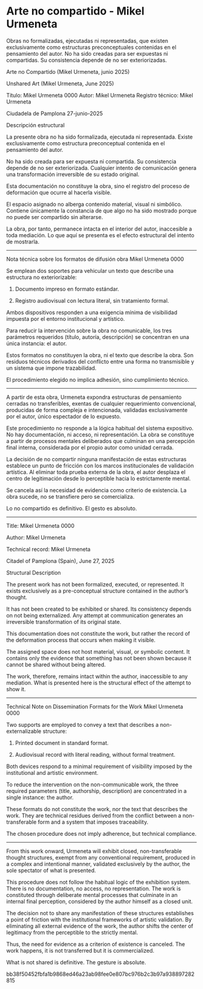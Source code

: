 # Arte no compartido - Mikel Urmeneta
Obras no formalizadas, ejecutadas ni representadas, que existen exclusivamente como estructuras preconceptuales contenidas en el pensamiento del autor. No ha sido creadas para ser expuestas ni compartidas. Su consistencia depende de no ser exteriorizadas.

Arte no Compartido (Mikel Urmeneta, junio 2025)

Unshared Art (Mikel Urmeneta, June 2025)

Título:
Mikel Urmeneta 0000
Autor:
Mikel Urmeneta
Registro técnico:
Mikel Urmeneta

Ciudadela de Pamplona 27-junio-2025

Descripción estructural

La presente obra no ha sido formalizada, ejecutada ni representada.
Existe exclusivamente como estructura preconceptual contenida en el pensamiento del autor.

No ha sido creada para ser expuesta ni compartida.
Su consistencia depende de no ser exteriorizada.
Cualquier intento de comunicación genera una transformación irreversible de su estado original.

Esta documentación no constituye la obra, sino el registro del proceso de deformación que ocurre al hacerla visible.

El espacio asignado no alberga contenido material, visual ni simbólico.
Contiene únicamente la constancia de que algo no ha sido mostrado porque no puede ser compartido sin alterarse.

La obra, por tanto, permanece intacta en el interior del autor, inaccesible a toda mediación.
Lo que aquí se presenta es el efecto estructural del intento de mostrarla.

----

Nota técnica sobre los formatos de difusión obra Mikel Urmeneta 0000

Se emplean dos soportes para vehicular un texto que describe una estructura no exteriorizable:

1. Documento impreso en formato estándar.

2. Registro audiovisual con lectura literal, sin tratamiento formal.

Ambos dispositivos responden a una exigencia mínima de visibilidad impuesta por el entorno institucional y artístico.

Para reducir la intervención sobre la obra no comunicable, los tres parámetros requeridos (título, autoría, descripción) se concentran en una única instancia: el autor.

Estos formatos no constituyen la obra, ni el texto que describe la obra. Son residuos técnicos derivados del conflicto entre una forma no transmisible y un sistema que impone trazabilidad.

El procedimiento elegido no implica adhesión, sino cumplimiento técnico.

----

A partir de esta obra, Urmeneta expondra estructuras de pensamiento cerradas no transferibles, exentas de cualquier requerimiento convencional, producidas de forma compleja e intencionada, validadas exclusivamente por el autor, único espectador de lo expuesto.

Este procedimiento no responde a la lógica habitual del sistema expositivo. No hay documentación, ni acceso, ni representación. La obra se constituye a partir de procesos mentales deliberados que culminan en una percepción final interna, considerada por el propio autor como unidad cerrada.

La decisión de no compartir ninguna manifestación de estas estructuras establece un punto de fricción con los marcos institucionales de validación artística. Al eliminar toda prueba externa de la obra, el autor desplaza el centro de legitimación desde lo perceptible hacia lo estrictamente mental.

Se cancela así la necesidad de evidencia como criterio de existencia. La obra sucede, no se transfiere pero se comercializa. 

Lo no compartido es definitivo. El gesto es absoluto.

------

Title:
Mikel Urmeneta 0000

Author:
Mikel Urmeneta

Technical record:
Mikel Urmeneta

Citadel of Pamplona (Spain), June 27, 2025

Structural Description

The present work has not been formalized, executed, or represented.
It exists exclusively as a pre-conceptual structure contained in the author’s thought.

It has not been created to be exhibited or shared.
Its consistency depends on not being externalized.
Any attempt at communication generates an irreversible transformation of its original state.

This documentation does not constitute the work, but rather the record of the deformation process that occurs when making it visible.

The assigned space does not host material, visual, or symbolic content.
It contains only the evidence that something has not been shown because it cannot be shared without being altered.

The work, therefore, remains intact within the author, inaccessible to any mediation.
What is presented here is the structural effect of the attempt to show it.


---

Technical Note on Dissemination Formats for the Work Mikel Urmeneta 0000

Two supports are employed to convey a text that describes a non-externalizable structure:

1. Printed document in standard format.


2. Audiovisual record with literal reading, without formal treatment.



Both devices respond to a minimal requirement of visibility imposed by the institutional and artistic environment.

To reduce the intervention on the non-communicable work, the three required parameters (title, authorship, description) are concentrated in a single instance: the author.

These formats do not constitute the work, nor the text that describes the work.
They are technical residues derived from the conflict between a non-transferable form and a system that imposes traceability.

The chosen procedure does not imply adherence, but technical compliance.


---

From this work onward, Urmeneta will exhibit closed, non-transferable thought structures, exempt from any conventional requirement, produced in a complex and intentional manner, validated exclusively by the author, the sole spectator of what is presented.

This procedure does not follow the habitual logic of the exhibition system.
There is no documentation, no access, no representation.
The work is constituted through deliberate mental processes that culminate in an internal final perception, considered by the author himself as a closed unit.

The decision not to share any manifestation of these structures establishes a point of friction with the institutional frameworks of artistic validation.
By eliminating all external evidence of the work, the author shifts the center of legitimacy from the perceptible to the strictly mental.

Thus, the need for evidence as a criterion of existence is canceled.
The work happens, it is not transferred but it is commercialized.

What is not shared is definitive.
The gesture is absolute.


bb38f50452fbfa1b9868ed46a23ab98fee0e807bc976b2c3b97a938897282815
